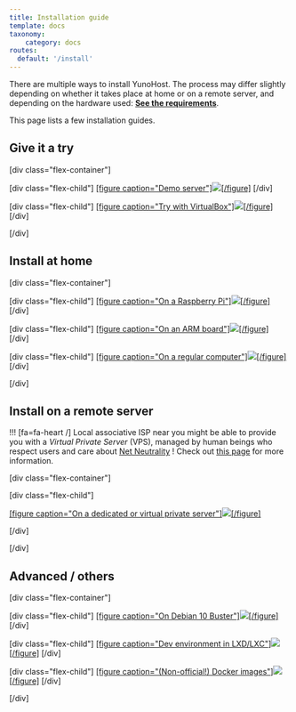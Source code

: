 ```yaml
---
title: Installation guide
template: docs
taxonomy:
    category: docs
routes:
  default: '/install'
---
```


There are multiple ways to install YunoHost. The process may differ slightly depending on whether it takes place at home or on a remote server, and depending on the hardware used: **[See the requirements](/hardware)**.

This page lists a few installation guides.

## Give it a try

[div class="flex-container"]

[div class="flex-child"]
[[figure caption="Demo server"]![](image://logo.png?height=150)[/figure]](/try)
[/div]

[div class="flex-child"]
[[figure caption="Try with VirtualBox"]![](image://virtualbox.png?height=150)[/figure]](/install_on_virtualbox)
[/div]

[/div]

## Install at home

[div class="flex-container"]

[div class="flex-child"]
[[figure caption="On a Raspberry Pi"]![](image://raspberrypi.jpg?height=150)[/figure]](/install_on_raspberry)
[/div]

[div class="flex-child"]
[[figure caption="On an ARM board"]![](image://olinuxino.jpg?height=150)[/figure]](/install_on_arm_board)
[/div]

[div class="flex-child"]
[[figure caption="On a regular computer"]![](image://computer.png?height=150)[/figure]](/install_iso)
[/div]

[/div]

## Install on a remote server

!!! [fa=fa-heart /] Local associative ISP near you might be able to provide you with a *Virtual Private Server* (VPS), managed by human beings who respect users and care about [Net Neutrality](https://en.wikipedia.org/wiki/Net_neutrality) ! Check out [this page](https://db.ffdn.org/) for more information.

[div class="flex-container"]

[div class="flex-child"]

[[figure caption="On a dedicated or virtual private server"]![](image://vps.png?height=150)[/figure]](/install_on_vps)

[/div]

[/div]

## Advanced / others

[div class="flex-container"]

[div class="flex-child"]
[[figure caption="On Debian 10 Buster"]![](image://debian-logo.png?height=150)[/figure]](/install_on_debian)
[/div]

[div class="flex-child"]
[[figure caption="Dev environment in LXD/LXC"]![](image://lxc.png?height=150)[/figure]](/dev)
[/div]

[div class="flex-child"]
[[figure caption="(Non-official!) Docker images"]![](image://docker.png?height=150)[/figure]](/docker)
[/div]

[/div]
